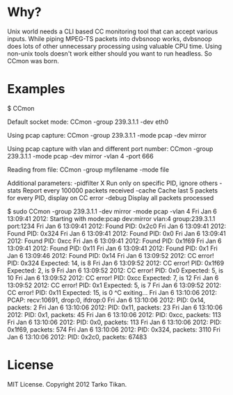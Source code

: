 Why?
====

Unix world needs a CLI based CC monitoring tool that can accept various inputs. While piping MPEG-TS packets into dvbsnoop works, dvbsnoop does lots of other unnecessary processing using valuable CPU time. Using non-unix tools doesn't work either should you want to run headless. So CCmon was born.


Examples
========

$ CCmon 

Default socket mode:
  CCmon -group 239.3.1.1 -dev eth0

Using pcap capture:
  CCmon -group 239.3.1.1 -mode pcap -dev mirror

Using pcap capture with vlan and different port number:
  CCmon -group 239.3.1.1 -mode pcap -dev mirror -vlan 4 -port 666

Reading from file:
  CCmon -group myfilename -mode file

Additional parameters:
  -pidfilter X        Run only on specific PID, ignore others
  -stats              Report every 100000 packets received
  -cache              Cache last 5 packets for every PID, display on CC error
  -debug              Display all packets processed

$ sudo CCmon -group 239.3.1.1 -dev mirror -mode pcap -vlan 4
Fri Jan  6 13:09:41 2012: Starting with mode:pcap dev:mirror vlan:4 group:239.3.1.1 port:1234
Fri Jan  6 13:09:41 2012: Found PID: 0x2c0
Fri Jan  6 13:09:41 2012: Found PID: 0x324
Fri Jan  6 13:09:41 2012: Found PID: 0x0
Fri Jan  6 13:09:41 2012: Found PID: 0xcc
Fri Jan  6 13:09:41 2012: Found PID: 0x1f69
Fri Jan  6 13:09:41 2012: Found PID: 0x11
Fri Jan  6 13:09:41 2012: Found PID: 0x1
Fri Jan  6 13:09:46 2012: Found PID: 0x14
Fri Jan  6 13:09:52 2012: CC error! PID: 0x324 Expected: 14, is 8
Fri Jan  6 13:09:52 2012: CC error! PID: 0x1f69 Expected: 2, is 9
Fri Jan  6 13:09:52 2012: CC error! PID: 0x0 Expected: 5, is 10
Fri Jan  6 13:09:52 2012: CC error! PID: 0xcc Expected: 7, is 12
Fri Jan  6 13:09:52 2012: CC error! PID: 0x1 Expected: 5, is 7
Fri Jan  6 13:09:52 2012: CC error! PID: 0x11 Expected: 15, is 0
^C
exiting...
Fri Jan  6 13:10:06 2012: PCAP: recv:10691, drop:0, ifdrop:0
Fri Jan  6 13:10:06 2012: PID: 0x14, packets: 2
Fri Jan  6 13:10:06 2012: PID: 0x11, packets: 23
Fri Jan  6 13:10:06 2012: PID: 0x1, packets: 45
Fri Jan  6 13:10:06 2012: PID: 0xcc, packets: 113
Fri Jan  6 13:10:06 2012: PID: 0x0, packets: 113
Fri Jan  6 13:10:06 2012: PID: 0x1f69, packets: 574
Fri Jan  6 13:10:06 2012: PID: 0x324, packets: 3110
Fri Jan  6 13:10:06 2012: PID: 0x2c0, packets: 67483


License
=======
MIT License.  Copyright 2012 Tarko Tikan.
